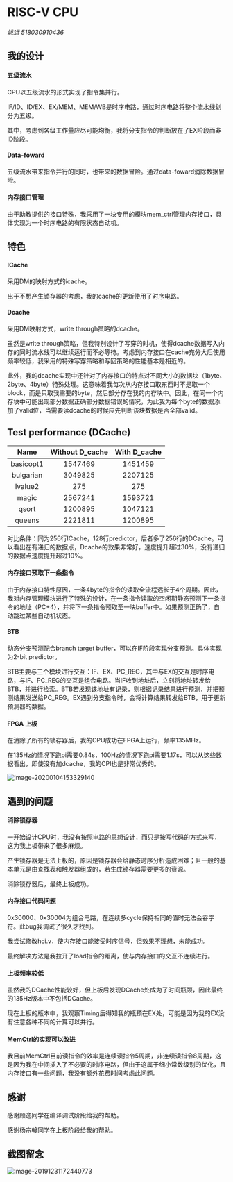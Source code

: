 # RISC-V CPU

*姚远 518030910436*

## 我的设计

#### 五级流水

CPU以五级流水的形式实现了指令集并行。

IF/ID、ID/EX、EX/MEM、MEM/WB是时序电路，通过时序电路将整个流水线划分为五级。

其中，考虑到各级工作量应尽可能均衡，我将分支指令的判断放在了EX阶段而非ID阶段。

#### Data-foward

五级流水带来指令并行的同时，也带来的数据冒险。通过data-foward消除数据冒险。

#### 内存接口管理

由于助教提供的接口特殊，我采用了一块专用的模块mem_ctrl管理内存接口，具体实现为一个时序电路的有限状态自动机。

## 特色

#### ICache

采用DM的映射方式的icache。

出于不想产生锁存器的考虑，我的cache的更新使用了时序电路。

#### Dcache

采用DM映射方式，write through策略的dcache。

虽然是write through策略，但我特别设计了写穿的时机，使得dcache数据写入内存的同时流水线可以继续运行而不必等待。考虑到内存接口在cache充分大后使用频率较低，我采用的特殊写穿策略和写回策略的性能基本是相近的。

此外，我的dcache实现中还针对了内存接口的特点对不同大小的数据块（1byte、2byte、4byte）特殊处理。这意味着我每次从内存接口取东西时不是取一个block，而是只取我需要的byte，然后部分存在我的内存块中。因此，在同一个内存块中可能出现部分数据正确部分数据错误的情况，为此我为每个byte的数据添加了valid位，当需要读dcache的时候应先判断该块数据是否全部valid。

## Test performance (DCache)

|   Name    | Without D_cache | With D_cache |
| :-------: | :-------------: | :----------: |
| basicopt1 |     1547469     |   1451459    |
| bulgarian |     3049825     |   2207125    |
|  lvalue2  |       275       |     275      |
|   magic   |     2567241     |   1593721    |
|   qsort   |     1200895     |   1047121    |
|  queens   |     2221811     |   1200895    |

对比条件：同为256行ICache，128行predictor，后者多了256行的DCache。可以看出在有递归的数据点，Dcache的效果非常好，速度提升超过30%，没有递归的数据点速度提升超过10%。

#### 内存接口预取下一条指令

由于内存接口特性原因，一条4byte的指令的读取全流程远长于4个周期。因此，我对内存管理模块进行了特殊的设计，在一条指令读取的空闲期静态预测下一条指令的地址（PC+4），并将下一条指令预取至一块buffer中。如果预测正确了，自动跳过某些自动机状态。

#### BTB

动态分支预测配合branch target buffer，可以在IF阶段实现分支预测。具体实现为2-bit predictor。

BTB主要与三个模块进行交互：IF、EX、PC_REG，其中与EX的交互是时序电路，与IF、PC_REG的交互是组合电路。当IF收到地址后，立刻将地址转发给BTB，并进行检索。BTB若发现该地址有记录，则根据记录结果进行预测，并把预测结果发送给PC_REG。EX遇到分支指令时，会将计算结果转发给BTB，用于更新预测器的数据。

#### FPGA 上板

在消除了所有的锁存器后，我的CPU成功在FPGA上运行，频率135MHz。

在135Hz的情况下跑pi需要0.84s，100Hz的情况下跑pi需要1.17s，可以从这些数据看出，即使没有加dcache，我的CPI也是非常优秀的。

![image-20200104153329140](C:\Users\yy\AppData\Roaming\Typora\typora-user-images\image-20200104153329140.png)

## 遇到的问题

#### 消除锁存器

一开始设计CPU时，我没有按照电路的思想设计，而只是按写代码的方式来写，这为我上板带来了很多麻烦。

产生锁存器是无法上板的，原因是锁存器会给静态时序分析造成困难；且一般的基本单元是由查找表和触发器组成的，若生成锁存器需要更多的资源。

消除锁存器后，最终上板成功。

#### 内存接口代码问题

0x30000、0x30004为组合电路，在连续多cycle保持相同的值时无法会吞字符。此bug我调试了很久才找到。

我尝试修改hci.v，使内存接口能接受时序信号，但效果不理想，未能成功。

最终解决方法是我拉开了load指令的距离，使与内存接口的交互不连续进行。

#### 上板频率较低

虽然我的DCache性能较好，但上板后发现DCache处成为了时间瓶颈，因此最终的135Hz版本中不包括DCache。

现在上板的版本中，我观察Timing后得知我的瓶颈在EX处，可能是因为我的EX没有注意各种不同的计算可以并行。

#### MemCtrl的实现可以改进

我目前MemCtrl目前读指令的效率是连续读指令5周期，非连续读指令8周期，这是因为我在中间插入了不必要的时序电路，但由于这属于细小常数级别的优化，且内存接口有一些问题，我没有额外花费时间考虑此问题。

## 感谢

感谢顾逸同学在编译调试阶段给我的帮助。

感谢杨宗翰同学在上板阶段给我的帮助。

## 截图留念

![image-20191231172440773](C:\Users\yy\AppData\Roaming\Typora\typora-user-images\image-20191231172440773.png)